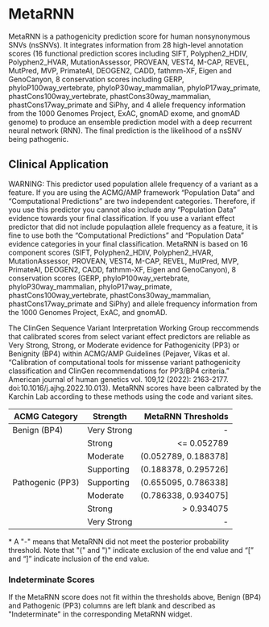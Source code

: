 # MetaRNN

MetaRNN is a pathogenicity prediction score for human nonsynonymous SNVs (nsSNVs). It integrates information from 28 high-level annotation scores (16 functional prediction scores including SIFT, Polyphen2_HDIV, Polyphen2_HVAR, MutationAssessor, PROVEAN, VEST4, M-CAP, REVEL, MutPred, MVP, PrimateAI, DEOGEN2, CADD, fathmm-XF, Eigen and GenoCanyon, 8 conservation scores including GERP, phyloP100way_vertebrate, phyloP30way_mammalian, phyloP17way_primate, phastCons100way_vertebrate, phastCons30way_mammalian, phastCons17way_primate and SiPhy, and 4 allele frequency information from the 1000 Genomes Project, ExAC, gnomAD exome, and gnomAD genome) to produce an ensemble prediction model with a deep recurrent neural network (RNN). The final prediction is the likelihood of a nsSNV being pathogenic. 

## Clinical Application

WARNING: This predictor used population allele frequency of a variant as a feature. If you are using the ACMG/AMP framework “Population Data” and “Computational Predictions” are two independent categories. Therefore, if you use this predictor you cannot also include any “Population Data” evidence towards your final classification. If you use a variant effect predictor that did not include populaqtion allele frequency as a feature, it is fine to use both the “Computational Predictions” and “Population Data” evidence categories in your final classification. MetaRNN is based on 16 component scores (SIFT, Polyphen2_HDIV, Polyphen2_HVAR, MutationAssessor, PROVEAN, VEST4, M-CAP, REVEL, MutPred, MVP, PrimateAI, DEOGEN2, CADD, fathmm-XF, Eigen and GenoCanyon), 8 conservation scores (GERP, phyloP100way_vertebrate, phyloP30way_mammalian, phyloP17way_primate, phastCons100way_vertebrate, phastCons30way_mammalian, phastCons17way_primate and SiPhy) and allele frequency information from the 1000 Genomes Project, ExAC, and gnomAD. 

 The ClinGen Sequence Variant Interpretation Working Group reccommends that calibrated scores from select variant effect predictors are reliable as Very Strong, Strong, or Moderate evidence for Pathogenicity (PP3) or Benignity (BP4) within ACMG/AMP Guidelines (Pejaver, Vikas et al. “Calibration of computational tools for missense variant pathogenicity classification and ClinGen recommendations for PP3/BP4 criteria.” American journal of human genetics vol. 109,12 (2022): 2163-2177. doi:10.1016/j.ajhg.2022.10.013). MetaRNN scores have been calbrated by the Karchin Lab according to these methods using the code and variant sites.

| ACMG Category    | Strength    |   MetaRNN Thresholds |
|------------------|-------------|---------------------:|
| Benign (BP4)     | Very Strong |                    - |
|                  | Strong      |          <= 0.052789 |
|                  | Moderate    | (0.052789, 0.188378] |
|                  | Supporting  | (0.188378, 0.295726] |
| Pathogenic (PP3) | Supporting  | (0.655095, 0.786338] |
|                  | Moderate    | (0.786338, 0.934075] |
|                  | Strong      |           > 0.934075 |
|                  | Very Strong |                    - |


 \* A "-" means that MetaRNN did not meet the posterior probability threshold. Note that "(" and ")" indicate exclusion of the end value and “[” and “]” indicate inclusion of the end value.

### Indeterminate Scores

 If the MetaRNN score does not fit within the thresholds above, Benign (BP4) and Pathogenic (PP3) columns are left blank and described as "Indeterminate" in the corresponding MetaRNN widget.
